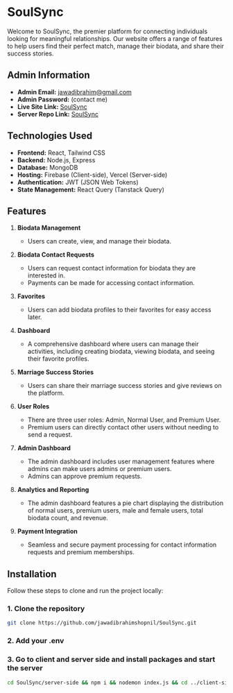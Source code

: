 # SoulSync

Welcome to SoulSync, the premier platform for connecting individuals looking for meaningful relationships. Our website offers a range of features to help users find their perfect match, manage their biodata, and share their success stories.

## Admin Information

- **Admin Email:** jawadibrahim@gmail.com
- **Admin Password:** (contact me)
- **Live Site Link:** [SoulSync](https://soulsync-28b73.web.app/)
- **Server Repo Link:** [SoulSync](https://github.com/programming-hero-web-course1/b9a12-server-side-jawadibrahimshopnil)

## Technologies Used

- **Frontend:** React, Tailwind CSS
- **Backend:** Node.js, Express
- **Database:** MongoDB
- **Hosting:** Firebase (Client-side), Vercel (Server-side)
- **Authentication:** JWT (JSON Web Tokens)
- **State Management:** React Query (Tanstack Query)

## Features

1. **Biodata Management**
   - Users can create, view, and manage their biodata.

2. **Biodata Contact Requests**
   - Users can request contact information for biodata they are interested in.
   - Payments can be made for accessing contact information.

3. **Favorites**
   - Users can add biodata profiles to their favorites for easy access later.

4. **Dashboard**
   - A comprehensive dashboard where users can manage their activities, including creating biodata, viewing biodata, and seeing their favorite profiles.

5. **Marriage Success Stories**
   - Users can share their marriage success stories and give reviews on the platform.

6. **User Roles**
   - There are three user roles: Admin, Normal User, and Premium User.
   - Premium users can directly contact other users without needing to send a request.

7. **Admin Dashboard**
   - The admin dashboard includes user management features where admins can make users admins or premium users.
   - Admins can approve premium requests.

8. **Analytics and Reporting**
    - The admin dashboard features a pie chart displaying the distribution of normal users, premium users, male and female users, total biodata count, and revenue.
  
9. **Payment Integration**
    - Seamless and secure payment processing for contact information requests and premium memberships.

## Installation

Follow these steps to clone and run the project locally:

### 1. Clone the repository

```bash
git clone https://github.com/jawadibrahimshopnil/SoulSync.git
```
### 2. Add your .env

### 3. Go to client and server side and install packages and start the server
```bash
cd SoulSync/server-side && npm i && nodemon index.js && cd ../client-side && npm i && npm run dev
```
